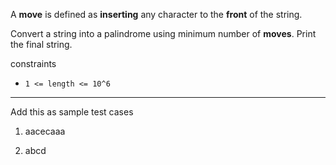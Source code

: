 A **move** is defined as **inserting** any character to the **front** of the string.

Convert a string into a palindrome using minimum number of **moves**. Print the final string.

constraints

* `1 <= length <= 10^6`
----


Add this as sample test cases

1) aacecaaa

2) abcd



